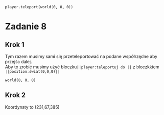 ```blocks
player.teleport(world(0, 0, 0))
```
# Zadanie 8
## Krok 1

Tym razem musimy sami się przeteleportować na podane współrzędne aby przejśc dalej.<br>
Aby to zrobić musimy użyć bloczku``||player:teleportuj do ||``
z bloczkkiem ``||position:świat(0,0,0)||``

```blocks
world(0, 0, 0)
```

 ## Krok 2
 Koordynaty to (231,67,385)

